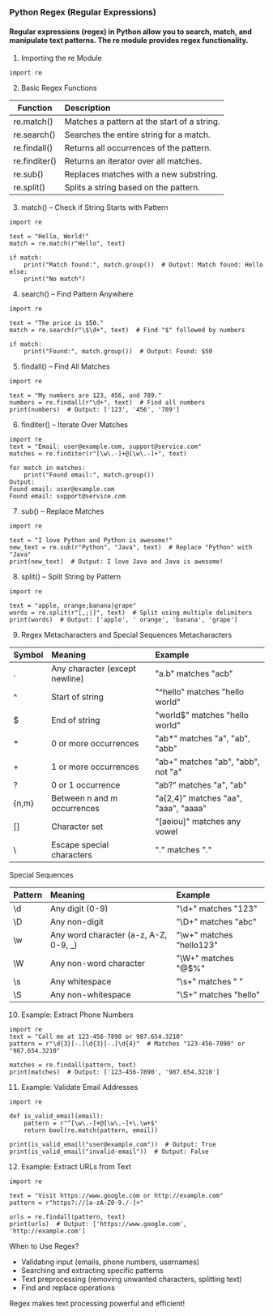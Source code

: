 ### Python Regex (Regular Expressions)
#### Regular expressions (regex) in Python allow you to search, match, and manipulate text patterns. The re module provides regex functionality.

1. Importing the re Module
```
import re
```
2. Basic Regex Functions

| Function	        | Description                                  |
|------------------|:---------------------------------------------|
| re.match()	   |  Matches a pattern at the start of a string. |
| re.search()      | 	Searches the entire string for a match.    | 
| re.findall()     | 	Returns all occurrences of the pattern.     |
| re.finditer()    | 	Returns an iterator over all matches.       |
| re.sub()         | 	Replaces matches with a new substring.      |
| re.split()	      | Splits a string based on the pattern.        |

3. match() – Check if String Starts with Pattern

```
import re

text = "Hello, World!"
match = re.match(r"Hello", text)

if match:
    print("Match found:", match.group())  # Output: Match found: Hello
else:
    print("No match")
```
4. search() – Find Pattern Anywhere

```
import re

text = "The price is $50."
match = re.search(r"\$\d+", text)  # Find "$" followed by numbers

if match:
    print("Found:", match.group())  # Output: Found: $50
```
5. findall() – Find All Matches

```
import re

text = "My numbers are 123, 456, and 789."
numbers = re.findall(r"\d+", text)  # Find all numbers
print(numbers)  # Output: ['123', '456', '789']
```
6. finditer() – Iterate Over Matches
```
import re
text = "Email: user@example.com, support@service.com"
matches = re.finditer(r"[\w\.-]+@[\w\.-]+", text)

for match in matches:
    print("Found email:", match.group())
Output:
Found email: user@example.com
Found email: support@service.com

```

7. sub() – Replace Matches
```
import re

text = "I love Python and Python is awesome!"
new_text = re.sub(r"Python", "Java", text)  # Replace "Python" with "Java"
print(new_text)  # Output: I love Java and Java is awesome!
```

8. split() – Split String by Pattern
```
import re

text = "apple, orange;banana|grape"
words = re.split(r"[,;|]", text)  # Split using multiple delimiters
print(words)  # Output: ['apple', ' orange', 'banana', 'grape']

```

9. Regex Metacharacters and Special Sequences
Metacharacters

| Symbol                        | Meaning	                        |Example|
|-------------------------------|:--------------------------------|:---------------------------------------------|
| .                             | 	Any character (except newline) |	"a.b" matches "acb"|
| ^                             | 	Start of string                |	"^hello" matches "hello world"|
| $                             | 	End of string                  |	"world$" matches "hello world"|
| *                             | 	0 or more occurrences          |	"ab*" matches "a", "ab", "abb"|
| +                             | 	1 or more occurrences          |	"ab+" matches "ab", "abb", not "a"|
| ?                             | 	0 or 1 occurrence              |	"ab?" matches "a", "ab"|
| {n,m}                         | 	Between n and m occurrences	   |"a{2,4}" matches "aa", "aaa", "aaaa"|
| []                            | 	Character set                  |	"[aeiou]" matches any vowel|
| \\ | 	Escape special characters      |	"\." matches "."|


Special Sequences

|Pattern	|Meaning|	Example|
|---------------------|:--------------------------------|:---------------------------|
|\d|	Any digit (0-9)|	"\d+" matches "123" |
|\D|	Any non-digit	|"\D+" matches "abc"|
|\w|	Any word character (a-z, A-Z, 0-9, _)|	"\w+" matches "hello123" |
|\W|	Any non-word character	|"\W+" matches "@$%" |
|\s	|Any whitespace|	"\s+" matches " " |
|\S|	Any non-whitespace	|"\S+" matches "hello" |

10. Example: Extract Phone Numbers
```
import re
text = "Call me at 123-456-7890 or 987.654.3210"
pattern = r"\d{3}[-.]\d{3}[-.]\d{4}"  # Matches "123-456-7890" or "987.654.3210"

matches = re.findall(pattern, text)
print(matches)  # Output: ['123-456-7890', '987.654.3210']
```
11. Example: Validate Email Addresses

```
import re

def is_valid_email(email):
    pattern = r"^[\w\.-]+@[\w\.-]+\.\w+$"
    return bool(re.match(pattern, email))

print(is_valid_email("user@example.com"))  # Output: True
print(is_valid_email("invalid-email"))  # Output: False

```

12. Example: Extract URLs from Text
```
import re

text = "Visit https://www.google.com or http://example.com"
pattern = r"https?://[a-zA-Z0-9./-]+"

urls = re.findall(pattern, text)
print(urls)  # Output: ['https://www.google.com', 'http://example.com']
```
When to Use Regex?
* Validating input (emails, phone numbers, usernames) 
* Searching and extracting specific patterns 
* Text preprocessing (removing unwanted characters, splitting text) 
* Find and replace operations

Regex makes text processing powerful and efficient!